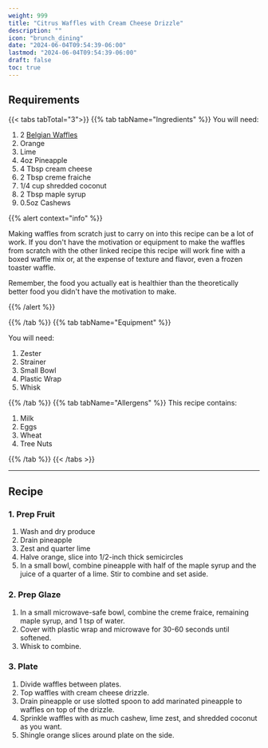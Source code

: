 ```yaml
---
weight: 999
title: "Citrus Waffles with Cream Cheese Drizzle"
description: ""
icon: "brunch_dining"
date: "2024-06-04T09:54:39-06:00"
lastmod: "2024-06-04T09:54:39-06:00"
draft: false
toc: true
---
```


## Requirements

{{< tabs tabTotal="3">}} {{% tab tabName="Ingredients" %}} You will need:

1. 2 [Belgian Waffles](../breakfast/waffle.md)
2. Orange
3. Lime
4. 4oz Pineapple
5. 4 Tbsp cream cheese
6. 2 Tbsp creme fraiche
7. 1/4 cup shredded coconut
8. 2 Tbsp maple syrup
9. 0.5oz Cashews

{{% alert context="info" %}}

Making waffles from scratch just to carry on into this recipe can be a lot of
work. If you don't have the motivation or equipment to make the waffles from
scratch with the other linked recipe this recipe will work fine with a boxed
waffle mix or, at the expense of texture and flavor, even a frozen toaster
waffle.

Remember, the food you actually eat is healthier than the theoretically better
food you didn't have the motivation to make.

{{% /alert %}}

{{% /tab %}} {{% tab tabName="Equipment" %}}

You will need:

1. Zester
2. Strainer
3. Small Bowl
4. Plastic Wrap
5. Whisk

{{% /tab %}} {{% tab tabName="Allergens" %}} This recipe contains:

1. Milk
2. Eggs
3. Wheat
4. Tree Nuts

{{% /tab %}} {{< /tabs >}}

---

## Recipe

### 1. Prep Fruit

1. Wash and dry produce
2. Drain pineapple
3. Zest and quarter lime
4. Halve orange, slice into 1/2-inch thick semicircles
5. In a small bowl, combine pineapple with half of the maple syrup and the juice
   of a quarter of a lime. Stir to combine and set aside.

### 2. Prep Glaze

1. In a small microwave-safe bowl, combine the creme fraice, remaining maple
   syrup, and 1 tsp of water.
2. Cover with plastic wrap and microwave for 30-60 seconds until softened.
3. Whisk to combine.

### 3. Plate

1. Divide waffles between plates.
2. Top waffles with cream cheese drizzle.
3. Drain pineapple or use slotted spoon to add marinated pineapple to waffles on
   top of the drizzle.
4. Sprinkle waffles with as much cashew, lime zest, and shredded coconut as you
   want.
5. Shingle orange slices around plate on the side.
